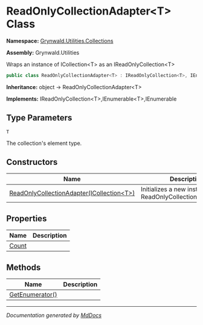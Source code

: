 ﻿# ReadOnlyCollectionAdapter\<T\> Class

**Namespace:** [Grynwald.Utilities.Collections](../index.md)

**Assembly:** Grynwald.Utilities

Wraps an instance of ICollection\<T\> as an IReadOnlyCollection\<T\>

```csharp
public class ReadOnlyCollectionAdapter<T> : IReadOnlyCollection<T>, IEnumerable<T>, IEnumerable
```

**Inheritance:** object → ReadOnlyCollectionAdapter\<T\>

**Implements:** IReadOnlyCollection\<T\>,IEnumerable\<T\>,IEnumerable

## Type Parameters

`T`

The collection's element type.

## Constructors

| Name                                                                 | Description                                                   |
| -------------------------------------------------------------------- | ------------------------------------------------------------- |
| [ReadOnlyCollectionAdapter(ICollection\<T\>)](constructors/index.md) | Initializes a new instance of ReadOnlyCollectionAdapter\<T\>. |

## Properties

| Name                         | Description |
| ---------------------------- | ----------- |
| [Count](properties/Count.md) |             |

## Methods

| Name                                        | Description |
| ------------------------------------------- | ----------- |
| [GetEnumerator()](methods/GetEnumerator.md) |             |

___

*Documentation generated by [MdDocs](https://github.com/ap0llo/mddocs)*
